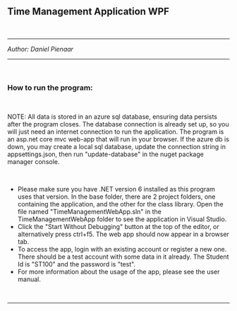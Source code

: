 ## Time Management Application WPF

<br>

***

_Author: Daniel Pienaar_

***

<br>

### How to run the program:

<br>

NOTE: All data is stored in an azure sql database, ensuring data persists after the program closes. The database connection is already set up, so you will just need an internet connection to run the application. The program is an asp.net core mvc web-app that will run in your browser.
If the azure db is down, you may create a local sql database, update the connection string in appsettings.json, then run "update-database" in the nuget package manager console.

<br>

* Please make sure you have .NET version 6 installed as this program uses that version. In the base folder, there are 2 project folders, one containing the application, and the other for the class library. Open the file named "TimeManagementWebApp.sln" in the TimeManagementWebApp folder to see the application in Visual Studio. 
* Click the "Start Without Debugging" button at the top of the editor, or alternatively press ctrl+f5. The web app should now appear in a browser tab.
* To access the app, login with an existing account or register a new one. There should be a test account with some data in it already. The Student Id is "ST100" and the password is "test".
* For more information about the usage of the app, please see the user manual.

<br>

***
